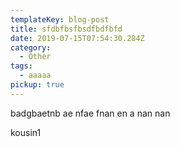 ```yaml
---
templateKey: blog-post
title: sfdbfbsfbsdfbdfbfd
date: 2019-07-15T07:54:30.284Z
category:
  - Other
tags:
  - aaaaa
pickup: true
---
```

badgbaetnb ae nfae fnan en a nan nan

kousin1
